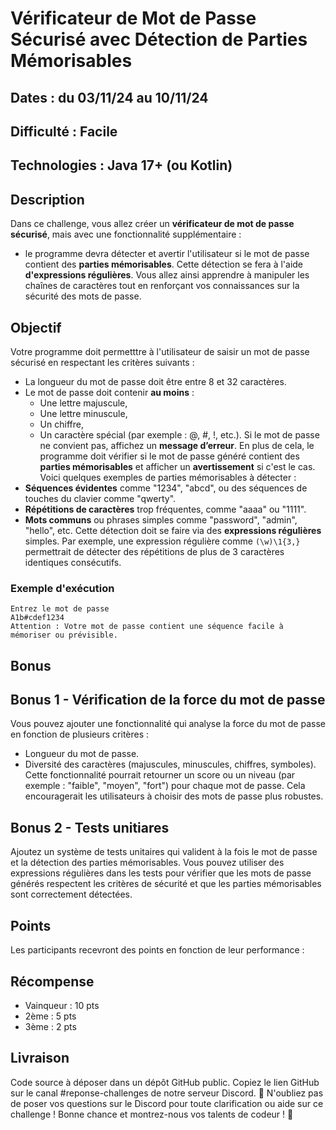 # Vérificateur de Mot de Passe Sécurisé avec Détection de Parties Mémorisables

## Dates : du 03/11/24 au 10/11/24
## Difficulté : Facile
## Technologies : Java 17+ (ou Kotlin)
## Description
Dans ce challenge, vous allez créer un **vérificateur de mot de passe sécurisé**, mais avec une fonctionnalité supplémentaire : 
- le programme devra détecter et avertir l'utilisateur si le mot de passe contient des **parties mémorisables**. 
Cette détection se fera à l'aide **d'expressions régulières**. Vous allez ainsi apprendre à manipuler les chaînes de caractères tout en renforçant vos connaissances sur la sécurité des mots de passe.
## Objectif
Votre programme doit permetttre à l'utilisateur de saisir un mot de passe sécurisé en respectant les critères suivants :
- La longueur du mot de passe doit être entre 8 et 32 caractères.
- Le mot de passe doit contenir **au moins** :
    - Une lettre majuscule,
    - Une lettre minuscule,
    - Un chiffre,
    - Un caractère spécial (par exemple : @, #, !, etc.).
Si le mot de passe ne convient pas, affichez un **message d’erreur**.
En plus de cela, le programme doit vérifier si le mot de passe généré contient des **parties mémorisables** et afficher un **avertissement** si c'est le cas. 
Voici quelques exemples de parties mémorisables à détecter :
- **Séquences évidentes** comme "1234", "abcd", ou des séquences de touches du clavier comme "qwerty".
- **Répétitions de caractères** trop fréquentes, comme "aaaa" ou "1111".
- **Mots communs** ou phrases simples comme "password", "admin", "hello", etc.
Cette détection doit se faire via des **expressions régulières** simples. Par exemple, une expression régulière comme `(\w)\1{3,}` permettrait de détecter des répétitions de plus de 3 caractères identiques consécutifs.
### Exemple d'exécution
```dos
Entrez le mot de passe  
A1b#cdef1234  
Attention : Votre mot de passe contient une séquence facile à mémoriser ou prévisible.
```

## Bonus

## Bonus 1 - Vérification de la force du mot de passe
Vous pouvez ajouter une fonctionnalité qui analyse la force du mot de passe en fonction de plusieurs critères :
- Longueur du mot de passe.
- Diversité des caractères (majuscules, minuscules, chiffres, symboles).
Cette fonctionnalité pourrait retourner un score ou un niveau (par exemple : "faible", "moyen", "fort") pour chaque mot de passe. Cela encouragerait les utilisateurs à choisir des mots de passe plus robustes.

## Bonus 2 - Tests unitiares
 Ajoutez un système de tests unitaires qui valident à la fois le mot de passe et la détection des parties mémorisables. Vous pouvez utiliser des expressions régulières dans les tests pour vérifier que les mots de passe générés respectent les critères de sécurité et que les parties mémorisables sont correctement détectées. 

## Points
Les participants recevront des points en fonction de leur performance :
## Récompense
- Vainqueur : 10 pts
- 2ème : 5 pts
- 3ème : 2 pts
## Livraison
Code source à déposer dans un dépôt GitHub public.
Copiez le lien GitHub sur le canal #reponse-challenges de notre serveur Discord.
💬 N'oubliez pas de poser vos questions sur le Discord pour toute clarification ou aide sur ce challenge ! Bonne chance et montrez-nous vos talents de codeur ! 🎉